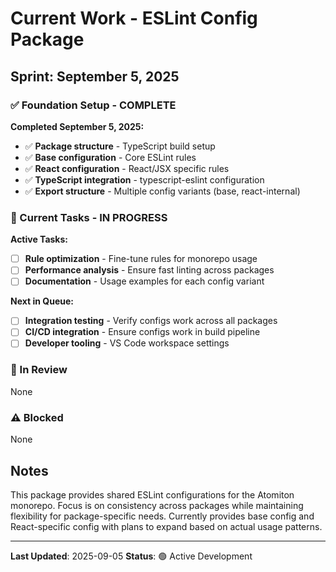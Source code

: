 # Current Work - ESLint Config Package

## Sprint: September 5, 2025

### ✅ Foundation Setup - COMPLETE

**Completed September 5, 2025:**

- ✅ **Package structure** - TypeScript build setup
- ✅ **Base configuration** - Core ESLint rules
- ✅ **React configuration** - React/JSX specific rules
- ✅ **TypeScript integration** - typescript-eslint configuration
- ✅ **Export structure** - Multiple config variants (base, react-internal)

### 🚀 Current Tasks - IN PROGRESS

**Active Tasks:**

- [ ] **Rule optimization** - Fine-tune rules for monorepo usage
- [ ] **Performance analysis** - Ensure fast linting across packages
- [ ] **Documentation** - Usage examples for each config variant

**Next in Queue:**

- [ ] **Integration testing** - Verify configs work across all packages
- [ ] **CI/CD integration** - Ensure configs work in build pipeline
- [ ] **Developer tooling** - VS Code workspace settings

### 🔄 In Review

None

### ⚠️ Blocked

None

## Notes

This package provides shared ESLint configurations for the Atomiton monorepo.
Focus is on consistency across packages while maintaining flexibility for
package-specific needs. Currently provides base config and React-specific config
with plans to expand based on actual usage patterns.

---

**Last Updated**: 2025-09-05 **Status**: 🟢 Active Development
